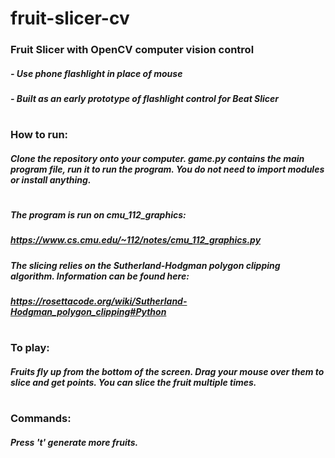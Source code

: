 # fruit-slicer-cv
### Fruit Slicer with OpenCV computer vision control
##### - Use phone flashlight in place of mouse
##### - Built as an early prototype of flashlight control for Beat Slicer
# 
### How to run:
##### Clone the repository onto your computer. game.py contains the main program file, run it to run the program. You do not need to import modules or install anything. 
#
##### The program is run on cmu_112_graphics:
##### https://www.cs.cmu.edu/~112/notes/cmu_112_graphics.py
##### The slicing relies on the Sutherland-Hodgman polygon clipping algorithm. Information can be found here:
##### https://rosettacode.org/wiki/Sutherland-Hodgman_polygon_clipping#Python
#
### To play:
##### Fruits fly up from the bottom of the screen. Drag your mouse over them to slice and get points. You can slice the fruit multiple times.
# 
### Commands:
##### Press 't' generate more fruits.
